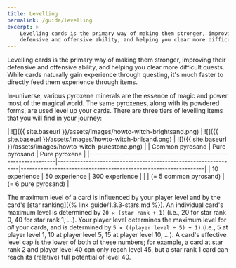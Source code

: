 ```yaml
---
title: Levelling
permalink: /guide/levelling
excerpt: >
    Levelling cards is the primary way of making them stronger, improving their
    defensive and offensive ability, and helping you clear more difficult quests.
---
```


Levelling cards is the primary way of making them stronger, improving their
defensive and offensive ability, and helping you clear more difficult quests.
While cards naturally gain experience through questing, it's much faster to
directly feed them experience through items.

In-universe, various pyroxene minerals are the essence of magic and power most
of the magical world. The same pyroxenes, along with its powdered forms, are
used level up your cards. There are three tiers of levelling items that you will
find in your journey:

| ![]({{ site.baseurl }}/assets/images/howto-witch-brightsand.png) | ![]({{ site.baseurl }}/assets/images/howto-witch-brilsand.png) | ![]({{ site.baseurl }}/assets/images/howto-witch-purestone.png) |
| Common pyrosand                                                  | Pure pyrosand                                                  | Pure pyroxene                                                   |
|------------------------------------------------------------------|----------------------------------------------------------------|-----------------------------------------------------------------|
| 10 experience                                                    | 50 experience                                                  | 300 experience                                                  |
|                                                                  | (= 5 common pyrosand)                                          | (= 6 pure pyrosand)                                             |

The maximum level of a card is influenced by your player level and by the card's
[star ranking]({% link guide/1.3.3-stars.md %}). An individual card's maximum
level is determined by `20 ✕ (star rank + 1)` (i.e., 20 for star rank 0, 40 for
star rank 1, ...).  Your player level determines the maximum level for *all*
your cards, and is determined by `5 ✕ ((player level ÷ 5) + 1)` (i.e., 5 at
player level 1, 10 at player level 5, 15 at player level 10, ...). A card's
effective level cap is the lower of both of these numbers; for example, a card
at star rank 2 and player level 40 can only reach level 45, but a star rank 1
card can reach its (relative) full potential of level 40.
